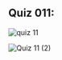 ## Quiz 011:

![quiz 11](https://user-images.githubusercontent.com/89052189/143097501-4d637de9-792d-45a7-ac1e-c42639a9bdf2.PNG)


![Quiz 11 (2)](https://user-images.githubusercontent.com/89052189/145130396-427c4a9e-aa39-4c93-aa20-0eed7b1985f9.png)


